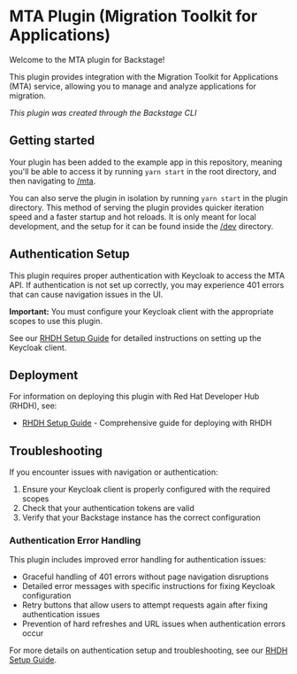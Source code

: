 # MTA Plugin (Migration Toolkit for Applications)

Welcome to the MTA plugin for Backstage!

This plugin provides integration with the Migration Toolkit for Applications (MTA) service, allowing
you to manage and analyze applications for migration.

_This plugin was created through the Backstage CLI_

## Getting started

Your plugin has been added to the example app in this repository, meaning you'll be able to access
it by running `yarn start` in the root directory, and then navigating to
[/mta](http://localhost:3000/mta).

You can also serve the plugin in isolation by running `yarn start` in the plugin directory. This
method of serving the plugin provides quicker iteration speed and a faster startup and hot reloads.
It is only meant for local development, and the setup for it can be found inside the [/dev](./dev)
directory.

## Authentication Setup

This plugin requires proper authentication with Keycloak to access the MTA API. If authentication is
not set up correctly, you may experience 401 errors that can cause navigation issues in the UI.

**Important:** You must configure your Keycloak client with the appropriate scopes to use this
plugin.

See our [RHDH Setup Guide](https://konveyor.github.io/rhdh-documentation/) for detailed instructions
on setting up the Keycloak client.

## Deployment

For information on deploying this plugin with Red Hat Developer Hub (RHDH), see:

- [RHDH Setup Guide](https://konveyor.github.io/rhdh-documentation/) - Comprehensive guide for
  deploying with RHDH

## Troubleshooting

If you encounter issues with navigation or authentication:

1. Ensure your Keycloak client is properly configured with the required scopes
2. Check that your authentication tokens are valid
3. Verify that your Backstage instance has the correct configuration

### Authentication Error Handling

This plugin includes improved error handling for authentication issues:

- Graceful handling of 401 errors without page navigation disruptions
- Detailed error messages with specific instructions for fixing Keycloak configuration
- Retry buttons that allow users to attempt requests again after fixing authentication issues
- Prevention of hard refreshes and URL issues when authentication errors occur

For more details on authentication setup and troubleshooting, see our
[RHDH Setup Guide](https://konveyor.github.io/rhdh-documentation/).
